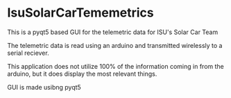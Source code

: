 # IsuSolarCarTememetrics
This is a pyqt5 based GUI for the telemetric data for ISU's Solar Car Team

The telemetric data is read using an arduino and transmitted wirelessly to a serial reciever.

This application does not utilize 100% of the information coming in from the arduino, but it does display the most relevant things.

GUI is made usibng pyqt5
